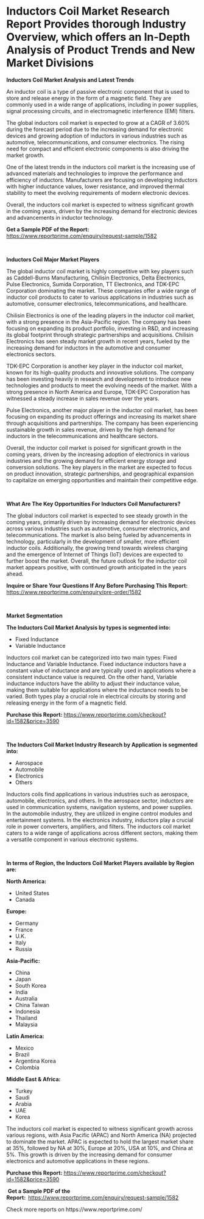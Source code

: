 <p><h1>Inductors Coil Market Research Report Provides thorough Industry Overview, which offers an In-Depth Analysis of Product Trends and New Market Divisions</h1></p><p><strong>Inductors Coil Market Analysis and Latest Trends</strong></p>
<p><p>An inductor coil is a type of passive electronic component that is used to store and release energy in the form of a magnetic field. They are commonly used in a wide range of applications, including in power supplies, signal processing circuits, and in electromagnetic interference (EMI) filters.</p><p>The global inductors coil market is expected to grow at a CAGR of 3.60% during the forecast period due to the increasing demand for electronic devices and growing adoption of inductors in various industries such as automotive, telecommunications, and consumer electronics. The rising need for compact and efficient electronic components is also driving the market growth.</p><p>One of the latest trends in the inductors coil market is the increasing use of advanced materials and technologies to improve the performance and efficiency of inductors. Manufacturers are focusing on developing inductors with higher inductance values, lower resistance, and improved thermal stability to meet the evolving requirements of modern electronic devices.</p><p>Overall, the inductors coil market is expected to witness significant growth in the coming years, driven by the increasing demand for electronic devices and advancements in inductor technology.</p></p>
<p><strong>Get a Sample PDF of the Report:&nbsp;</strong> <a href="https://www.reportprime.com/enquiry/request-sample/1582">https://www.reportprime.com/enquiry/request-sample/1582</a></p>
<p>&nbsp;</p>
<p><strong>Inductors Coil Major Market Players</strong></p>
<p><p>The global inductor coil market is highly competitive with key players such as Caddell-Burns Manufacturing, Chilisin Electronics, Delta Electronics, Pulse Electronics, Sumida Corporation, TT Electronics, and TDK-EPC Corporation dominating the market. These companies offer a wide range of inductor coil products to cater to various applications in industries such as automotive, consumer electronics, telecommunications, and healthcare.</p><p>Chilisin Electronics is one of the leading players in the inductor coil market, with a strong presence in the Asia-Pacific region. The company has been focusing on expanding its product portfolio, investing in R&D, and increasing its global footprint through strategic partnerships and acquisitions. Chilisin Electronics has seen steady market growth in recent years, fueled by the increasing demand for inductors in the automotive and consumer electronics sectors.</p><p>TDK-EPC Corporation is another key player in the inductor coil market, known for its high-quality products and innovative solutions. The company has been investing heavily in research and development to introduce new technologies and products to meet the evolving needs of the market. With a strong presence in North America and Europe, TDK-EPC Corporation has witnessed a steady increase in sales revenue over the years.</p><p>Pulse Electronics, another major player in the inductor coil market, has been focusing on expanding its product offerings and increasing its market share through acquisitions and partnerships. The company has been experiencing sustainable growth in sales revenue, driven by the high demand for inductors in the telecommunications and healthcare sectors.</p><p>Overall, the inductor coil market is poised for significant growth in the coming years, driven by the increasing adoption of electronics in various industries and the growing demand for efficient energy storage and conversion solutions. The key players in the market are expected to focus on product innovation, strategic partnerships, and geographical expansion to capitalize on emerging opportunities and maintain their competitive edge.</p></p>
<p>&nbsp;</p>
<p><strong>What Are The Key Opportunities For Inductors Coil Manufacturers?</strong></p>
<p><p>The global inductors coil market is expected to see steady growth in the coming years, primarily driven by increasing demand for electronic devices across various industries such as automotive, consumer electronics, and telecommunications. The market is also being fueled by advancements in technology, particularly in the development of smaller, more efficient inductor coils. Additionally, the growing trend towards wireless charging and the emergence of Internet of Things (IoT) devices are expected to further boost the market. Overall, the future outlook for the inductor coil market appears positive, with continued growth anticipated in the years ahead.</p></p>
<p><strong>Inquire or Share Your Questions If Any Before Purchasing This Report:</strong> <a href="https://www.reportprime.com/enquiry/pre-order/1582">https://www.reportprime.com/enquiry/pre-order/1582</a></p>
<p>&nbsp;</p>
<p><strong>Market Segmentation</strong></p>
<p><strong>The Inductors Coil Market Analysis by types is segmented into:</strong></p>
<p><ul><li>Fixed Inductance</li><li>Variable Inductance</li></ul></p>
<p><p>Inductors coil market can be categorized into two main types: Fixed Inductance and Variable Inductance. Fixed inductance inductors have a constant value of inductance and are typically used in applications where a consistent inductance value is required. On the other hand, Variable inductance inductors have the ability to adjust their inductance value, making them suitable for applications where the inductance needs to be varied. Both types play a crucial role in electrical circuits by storing and releasing energy in the form of a magnetic field.</p></p>
<p><strong>Purchase this Report:&nbsp;</strong><a href="https://www.reportprime.com/checkout?id=1582&price=3590">https://www.reportprime.com/checkout?id=1582&price=3590</a></p>
<p>&nbsp;</p>
<p><strong>The Inductors Coil Market Industry Research by Application is segmented into:</strong></p>
<p><ul><li>Aerospace</li><li>Automobile</li><li>Electronics</li><li>Others</li></ul></p>
<p><p>Inductors coils find applications in various industries such as aerospace, automobile, electronics, and others. In the aerospace sector, inductors are used in communication systems, navigation systems, and power supplies. In the automobile industry, they are utilized in engine control modules and entertainment systems. In the electronics industry, inductors play a crucial role in power converters, amplifiers, and filters. The inductors coil market caters to a wide range of applications across different sectors, making them a versatile component in various electronic systems.</p></p>
<p>&nbsp;</p>
<p><strong>In terms of Region, the Inductors Coil Market Players available by Region are:</strong></p>
<p>
    <p> <strong> North America: </strong>
        <ul>
            <li>United States</li>
            <li>Canada</li>
        </ul>
        </p> 
    <p> <strong> Europe: </strong>
        <ul>
            <li>Germany</li>
            <li>France</li>
            <li>U.K.</li>
            <li>Italy</li>
            <li>Russia</li>
        </ul>
        </p> 
    <p> <strong> Asia-Pacific: </strong>
        <ul>
            <li>China</li>
            <li>Japan</li>
            <li>South Korea</li>
            <li>India</li>
            <li>Australia</li>
            <li>China Taiwan</li>
            <li>Indonesia</li>
            <li>Thailand</li>
            <li>Malaysia</li>
        </ul>
        </p> 
    <p> <strong> Latin America: </strong>
        <ul>
            <li>Mexico</li>
            <li>Brazil</li>
            <li>Argentina Korea</li>
            <li>Colombia</li>
        </ul>
        </p> 
    <p> <strong> Middle East & Africa: </strong>
        <ul>
            <li>Turkey</li>
            <li>Saudi</li>
            <li>Arabia</li>
            <li>UAE</li>
            <li>Korea</li>
        </ul>
    </p>
    </p>
<p><p>The inductors coil market is expected to witness significant growth across various regions, with Asia Pacific (APAC) and North America (NA) projected to dominate the market. APAC is expected to hold the largest market share at 35%, followed by NA at 30%, Europe at 20%, USA at 10%, and China at 5%. This growth is driven by the increasing demand for consumer electronics and automotive applications in these regions.</p></p>
<p><strong>Purchase this Report: </strong><a href="https://www.reportprime.com/checkout?id=1582&price=3590">https://www.reportprime.com/checkout?id=1582&price=3590</a></p>
<p>&nbsp;<strong>Get a Sample PDF of the Report:&nbsp;&nbsp;</strong><a href="https://www.reportprime.com/enquiry/request-sample/1582">https://www.reportprime.com/enquiry/request-sample/1582</a></p>
<p><strong></strong></p>
<p>Check more reports on https://www.reportprime.com/</p>